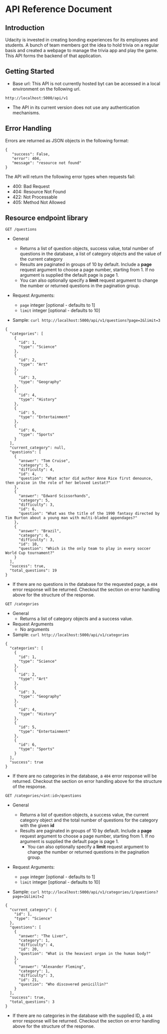 # API Reference Document

## Introduction

Udacity is invested in creating bonding experiences for its employees and students. A bunch of team members got the idea to hold trivia on a regular basis and created a  webpage to manage the trivia app and play the game. This API forms the backend of that 
application.

## Getting Started
- Base url: This API is not currently hosted byt can be accessed in a local environment on the following url.
```
http://localhost:5000/api/v1
```
- The API in its current version does not use any authentication mechanisms.
 
 ## Error Handling
 Errors are returned as JSON objects in the following format:
 ```
 {
    "success": False,
    "error": 404,
    "message": "resource not found"
 }
 ```
 The API will return the following error types when requests fail:
 - 400: Bad Request
 - 404: Resource Not Found
 - 422: Not Processable
 - 405: Method Not Allowed

## Resource endpoint library
```
GET /questions
```
- General
     - Returns a list of question objects, success value, total number of questions
    in the database, a list of category objects and the value of the current category
    - Results are paginated in groups of 10 by default. Include a **page** request argument to choose
    a page number, starting from 1. If no argument is supplied the default page is page 1.
    - You can also optionally specify a **limit** request argument to change the number or returned questions
    in the pagination group.

- Request Arguments: 
    - `page` integer [optional - defaults to 1]
    - `limit` integer [optional - defaults to 10]

- Sample: ``` curl http://localhost:5000/api/v1/questions?page=2&limit=3 ```
```
{
  "categories": [
    {
      "id": 1, 
      "type": "Science"
    }, 
    {
      "id": 2, 
      "type": "Art"
    }, 
    {
      "id": 3, 
      "type": "Geography"
    }, 
    {
      "id": 4, 
      "type": "History"
    }, 
    {
      "id": 5, 
      "type": "Entertainment"
    }, 
    {
      "id": 6, 
      "type": "Sports"
    }
  ], 
  "current_category": null, 
  "questions": [
    {
      "answer": "Tom Cruise", 
      "category": 5, 
      "difficulty": 4, 
      "id": 4, 
      "question": "What actor did author Anne Rice first denounce, then praise in the role of her beloved Lestat?"
    }, 
    {
      "answer": "Edward Scissorhands", 
      "category": 5, 
      "difficulty": 3, 
      "id": 6, 
      "question": "What was the title of the 1990 fantasy directed by Tim Burton about a young man with multi-bladed appendages?"
    }, 
    {
      "answer": "Brazil", 
      "category": 6, 
      "difficulty": 3, 
      "id": 10, 
      "question": "Which is the only team to play in every soccer World Cup tournament?"
    }
  ], 
  "success": true, 
  "total_questions": 19
}
```

- If there are no questions in the database for the requested page, a `404` error response
  will be returned. Checkout the section on error handling above for the structure of the response.

```
GET /categories
```
- General
  - Returns a list of category objects and a success value.
- Request Arguments
  - No arguments
- Sample: `curl http://localhost:5000/api/v1/categories`

```                                                                                                                  
{
  "categories": [
    {
      "id": 1, 
      "type": "Science"
    }, 
    {
      "id": 2, 
      "type": "Art"
    }, 
    {
      "id": 3, 
      "type": "Geography"
    }, 
    {
      "id": 4, 
      "type": "History"
    }, 
    {
      "id": 5, 
      "type": "Entertainment"
    }, 
    {
      "id": 6, 
      "type": "Sports"
    }
  ], 
  "success": true
}
```
- If there are no categories in the database, a `404` error response will be returned. Checkout the section on error handling above for the structure of the response.

```
GET /categories/<int:id>/questions
```
- General
  - Returns a list of question objects, a success value, the current category object and the total
    number of questions for the category with the given **id**
  - Results are paginated in groups of 10 by default. Include a **page** request argument to choose
    a page number, starting from 1. If no argument is supplied the default page is page 1.
    - You can also optionally specify a **limit** request argument to change the number or returned questions
    in the pagination group.

- Request Arguments: 
    - `page` integer [optional - defaults to 1]
    - `limit` integer [optional - defaults to 10]

- Sample: `curl http://localhost:5000/api/v1/categories/1/questions?page=1&limit=2`

```                                                                                                                  
{
  "current_category": {
    "id": 1, 
    "type": "Science"
  }, 
  "questions": [
    {
      "answer": "The Liver", 
      "category": 1, 
      "difficulty": 4, 
      "id": 20, 
      "question": "What is the heaviest organ in the human body?"
    }, 
    {
      "answer": "Alexander Fleming", 
      "category": 1, 
      "difficulty": 3, 
      "id": 21, 
      "question": "Who discovered penicillin?"
    }
  ], 
  "success": true, 
  "total_questions": 3
}
```
- If there are no categories in the database with the supplied ID, a `404` error response will be returned. Checkout the section on error handling above for the structure of the response.
